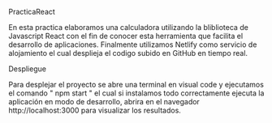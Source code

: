 PracticaReact

En esta practica elaboramos una calculadora utilizando la bliblioteca de Javascript React con el fin de conocer esta herramienta que facilita el desarrollo de aplicaciones. Finalmente utilizamos Netlify como servicio de alojamiento el cual desplieja el codigo subido en GitHub en tiempo real.

Despliegue 

Para desplejar el proyecto se abre una terminal en visual code y ejecutamos el comando " npm start " el cual si instalamos todo correctamente ejecuta la aplicación en modo de desarrollo, abrira en el navegador http://localhost:3000 para visualizar los resultados.